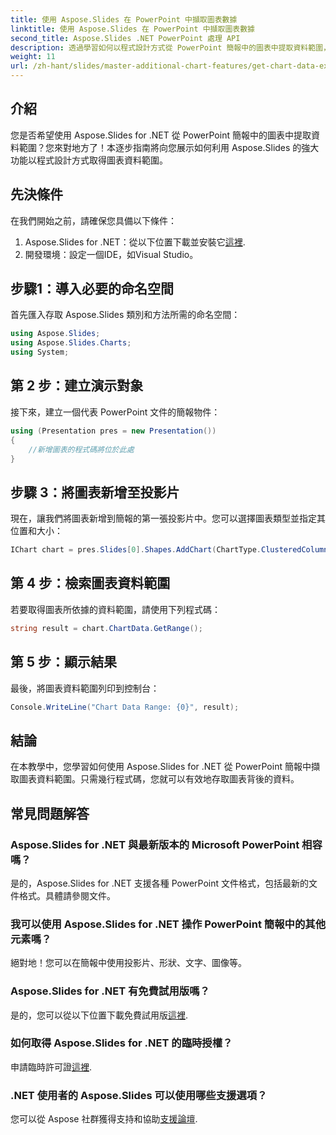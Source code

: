 ```yaml
---
title: 使用 Aspose.Slides 在 PowerPoint 中擷取圖表數據
linktitle: 使用 Aspose.Slides 在 PowerPoint 中擷取圖表數據
second_title: Aspose.Slides .NET PowerPoint 處理 API
description: 透過學習如何以程式設計方式從 PowerPoint 簡報中的圖表中提取資料範圍，釋放 Aspose.Slides for .NET 的強大功能。本逐步指南提供了清晰的說明。
weight: 11
url: /zh-hant/slides/master-additional-chart-features/get-chart-data-extraction/
---
```

## 介紹

您是否希望使用 Aspose.Slides for .NET 從 PowerPoint 簡報中的圖表中提取資料範圍？您來對地方了！本逐步指南將向您展示如何利用 Aspose.Slides 的強大功能以程式設計方式取得圖表資料範圍。

## 先決條件

在我們開始之前，請確保您具備以下條件：

1.  Aspose.Slides for .NET：從以下位置下載並安裝它[這裡](https://releases.aspose.com/slides/net/).
2. 開發環境：設定一個IDE，如Visual Studio。

## 步驟1：導入必要的命名空間

首先匯入存取 Aspose.Slides 類別和方法所需的命名空間：

```csharp
using Aspose.Slides;
using Aspose.Slides.Charts;
using System;
```

## 第 2 步：建立演示對象

接下來，建立一個代表 PowerPoint 文件的簡報物件：

```csharp
using (Presentation pres = new Presentation())
{
    //新增圖表的程式碼將位於此處
}
```

## 步驟 3：將圖表新增至投影片

現在，讓我們將圖表新增到簡報的第一張投影片中。您可以選擇圖表類型並指定其位置和大小：

```csharp
IChart chart = pres.Slides[0].Shapes.AddChart(ChartType.ClusteredColumn, 10, 10, 400, 300);
```

## 第 4 步：檢索圖表資料範圍

若要取得圖表所依據的資料範圍，請使用下列程式碼：

```csharp
string result = chart.ChartData.GetRange();
```

## 第 5 步：顯示結果

最後，將圖表資料範圍列印到控制台：

```csharp
Console.WriteLine("Chart Data Range: {0}", result);
```

## 結論

在本教學中，您學習如何使用 Aspose.Slides for .NET 從 PowerPoint 簡報中擷取圖表資料範圍。只需幾行程式碼，您就可以有效地存取圖表背後的資料。

## 常見問題解答

### Aspose.Slides for .NET 與最新版本的 Microsoft PowerPoint 相容嗎？
是的，Aspose.Slides for .NET 支援各種 PowerPoint 文件格式，包括最新的文件格式。具體請參閱文件。

### 我可以使用 Aspose.Slides for .NET 操作 PowerPoint 簡報中的其他元素嗎？
絕對地！您可以在簡報中使用投影片、形狀、文字、圖像等。

### Aspose.Slides for .NET 有免費試用版嗎？
是的，您可以從以下位置下載免費試用版[這裡](https://releases.aspose.com/).

### 如何取得 Aspose.Slides for .NET 的臨時授權？
申請臨時許可證[這裡](https://purchase.aspose.com/temporary-license/).

### .NET 使用者的 Aspose.Slides 可以使用哪些支援選項？
您可以從 Aspose 社群獲得支持和協助[支援論壇](https://forum.aspose.com/).